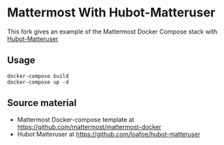 Mattermost With Hubot-Matteruser
================================

This fork gives an example of the Mattermost Docker Compose stack with [Hubot-Matteruser](https://github.com/loafoe/hubot-matteruser) 

Usage
--------

```
docker-compose build
docker-compose up -d
```

Source material
---------

* Mattermost Docker-compose template at https://github.com/mattermost/mattermost-docker
* Hubot Matteruser at https://github.com/loafoe/hubot-matteruser